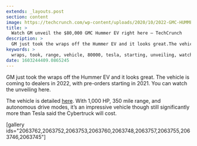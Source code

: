 ```yaml
--- 
extends: _layouts.post 
section: content 
image: https://techcrunch.com/wp-content/uploads/2020/10/2022-GMC-HUMMER-EV-012.jpg?w=600 
title: > 
  Watch GM unveil the $80,000 GMC Hummer EV right here – TechCrunch 
description: > 
  GM just took the wraps off the Hummer EV and it looks great.The vehicle is coming to dealers in 2022, with pre-orders starting in 2021.You can watch the unveiling here.The vehicle is detailed here.With 1,000 HP, 350 mile range, and autonomous drive modes, it’s an impressive vehicle though still significantly more than Tesla said the Cybertruck will cost. 
keywords: > 
  wraps, took, range, vehicle, 80000, tesla, starting, unveiling, watch, hummer, gmc, ev, preorders, significantly, unveil, gm, right, techcrunch 
date: 1603244409.0865245 
--- 
```

<div><p id="speakable-summary">GM just took the wraps off the Hummer EV and it looks great. The vehicle is coming to dealers in 2022, with pre-orders starting in 2021. You can watch the unveiling here.</p>
<p>The vehicle is detailed <a href="https://techcrunch.com/2020/10/20/gmc-reveals-the-hummer-ev-1000-hp-350-mile-range-and-0-60-in-around-3-seconds/">here</a>. With 1,000 HP, 350 mile range, and autonomous drive modes, it&#8217;s an impressive vehicle though still significantly more than Tesla said the Cybertruck will cost.</p>
<p></p><p class="piano-inline-promo"></p>
<p>[gallery ids="2063762,2063752,2063753,2063760,2063748,2063757,2063755,2063746,2063745"]</p>
			</div>